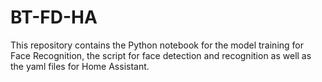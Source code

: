 # BT-FD-HA

This repository contains the Python notebook for the model training for Face Recognition, the script for face detection and recognition as well as the yaml files for Home Assistant. 
